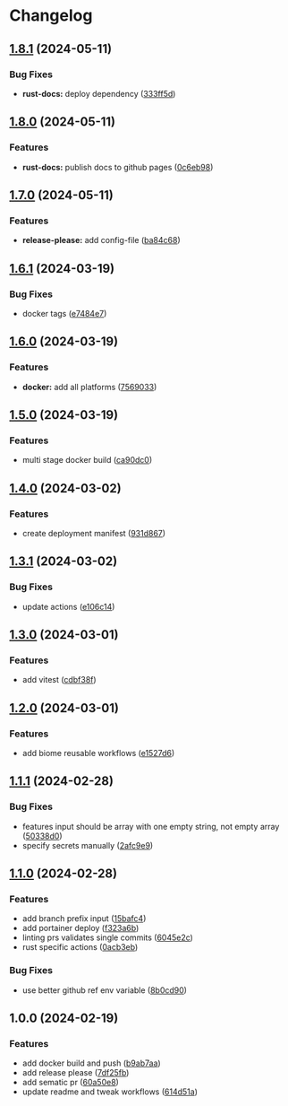 # Changelog

## [1.8.1](https://github.com/majksa-actions/workflows/compare/v1.8.0...v1.8.1) (2024-05-11)


### Bug Fixes

* **rust-docs:** deploy dependency ([333ff5d](https://github.com/majksa-actions/workflows/commit/333ff5d86268b4517b95f2c1bcc5804e7cb0a457))

## [1.8.0](https://github.com/majksa-actions/workflows/compare/v1.7.0...v1.8.0) (2024-05-11)


### Features

* **rust-docs:** publish docs to github pages ([0c6eb98](https://github.com/majksa-actions/workflows/commit/0c6eb98c3b5b00f1b867fe450b7513c24e3fb4a0))

## [1.7.0](https://github.com/majksa-actions/workflows/compare/v1.6.1...v1.7.0) (2024-05-11)


### Features

* **release-please:** add config-file ([ba84c68](https://github.com/majksa-actions/workflows/commit/ba84c6822cc590424db62d94c6de83d3fc2715f1))

## [1.6.1](https://github.com/majksa-actions/workflows/compare/v1.6.0...v1.6.1) (2024-03-19)


### Bug Fixes

* docker tags ([e7484e7](https://github.com/majksa-actions/workflows/commit/e7484e781203c2de196bd29972e13e5aca9c4f2b))

## [1.6.0](https://github.com/majksa-actions/workflows/compare/v1.5.0...v1.6.0) (2024-03-19)


### Features

* **docker:** add all platforms ([7569033](https://github.com/majksa-actions/workflows/commit/75690330843d5001709fdea533d052c5d4ebb703))

## [1.5.0](https://github.com/majksa-actions/workflows/compare/v1.4.0...v1.5.0) (2024-03-19)


### Features

* multi stage docker build ([ca90dc0](https://github.com/majksa-actions/workflows/commit/ca90dc019fa2464d82695c73313ba25be921192e))

## [1.4.0](https://github.com/majksa-actions/workflows/compare/v1.3.1...v1.4.0) (2024-03-02)


### Features

* create deployment manifest ([931d867](https://github.com/majksa-actions/workflows/commit/931d8679bed965b299a984ae5a1af6fe47da9c6a))

## [1.3.1](https://github.com/majksa-actions/workflows/compare/v1.3.0...v1.3.1) (2024-03-02)


### Bug Fixes

* update actions ([e106c14](https://github.com/majksa-actions/workflows/commit/e106c14ecd507c8f50bbf1d4cf464d7acb845d34))

## [1.3.0](https://github.com/majksa-actions/workflows/compare/v1.2.0...v1.3.0) (2024-03-01)


### Features

* add vitest ([cdbf38f](https://github.com/majksa-actions/workflows/commit/cdbf38f66722ac82c20ad1dc2fac86f0c5275484))

## [1.2.0](https://github.com/majksa-actions/workflows/compare/v1.1.1...v1.2.0) (2024-03-01)


### Features

* add biome reusable workflows ([e1527d6](https://github.com/majksa-actions/workflows/commit/e1527d63b2982ce1d3b4386ed46bf1dfbb6d98f8))

## [1.1.1](https://github.com/majksa-actions/workflows/compare/v1.1.0...v1.1.1) (2024-02-28)


### Bug Fixes

* features input should be array with one empty string, not empty array ([50338d0](https://github.com/majksa-actions/workflows/commit/50338d0c33864b03647a5ebf7010cbdff6ad4492))
* specify secrets manually ([2afc9e9](https://github.com/majksa-actions/workflows/commit/2afc9e98dd253b0d668fcf3d4bca5339c4e74f09))

## [1.1.0](https://github.com/majksa-actions/workflows/compare/v1.0.0...v1.1.0) (2024-02-28)


### Features

* add branch prefix input ([15bafc4](https://github.com/majksa-actions/workflows/commit/15bafc4872cde640639ba2be1206a1350d2facee))
* add portainer deploy ([f323a6b](https://github.com/majksa-actions/workflows/commit/f323a6b5d764bb60df1d89e5304184054de6f72e))
* linting prs validates single commits ([6045e2c](https://github.com/majksa-actions/workflows/commit/6045e2c22e2b428a64ced0ebe447c8462d6e83c8))
* rust specific actions ([0acb3eb](https://github.com/majksa-actions/workflows/commit/0acb3ebeea48b2fa1651249e607d82706b30fd2b))


### Bug Fixes

* use better github ref env variable ([8b0cd90](https://github.com/majksa-actions/workflows/commit/8b0cd9051d4e625a14594d30eecb7fecf28f8a52))

## 1.0.0 (2024-02-19)


### Features

* add docker build and push ([b9ab7aa](https://github.com/majksa-actions/workflows/commit/b9ab7aaba8adfd5be4f28024a1e6a5d8ee8fb54e))
* add release please ([7df25fb](https://github.com/majksa-actions/workflows/commit/7df25fb793afd6c472b007b2dc9c580c63977da9))
* add sematic pr ([60a50e8](https://github.com/majksa-actions/workflows/commit/60a50e83f975637382ae308b0758b3506fffd76d))
* update readme and tweak workflows ([614d51a](https://github.com/majksa-actions/workflows/commit/614d51a9470a81323e6354fd13f52b018f1b92cb))
